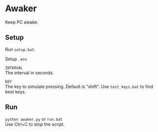 
Awaker
======

Keep PC awake.  


Setup
-----

Run `setup.bat`.  

Setup `.env`  

`INTERVAL`  
The interval in seconds.  

`KEY`  
The key to simulate pressing. Default is "shift".
Use `test_keys.bat` to find best keys.


Run
---

`python awaker.py` or `run.bat`  
Use Ctrl+C to stop the script.
